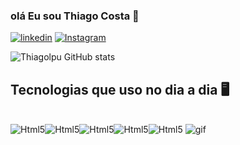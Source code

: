 
### olá Eu sou Thiago Costa 👋


[![linkedin](https://img.shields.io/badge/LinkedIn-0077B5?style=for-the-badge&logo=linkedin&logoColor=white)](https://www.linkedin.com/in/thiago-costa-9480b0263/)
[![Instagram](https://img.shields.io/badge/Instagram-E4405F?style=for-the-badge&logo=instagram&logoColor=white)](https://www.instagram.com/th_costatech/)

![Thiagolpu GitHub stats](https://github-readme-stats.vercel.app/api?username=Thiagolpu&show_icons=true&theme=dracula)


## Tecnologias que uso no dia a dia 🖥️
<div style="display: inline_blocks"><br/>
    <img aling="center" alt="Html5" src="https://img.shields.io/badge/HTML5-E34F26?style=for-the-badge&logo=html5&logoColor=white"><img aling="center" alt="Html5" src="https://img.shields.io/badge/CSS3-1572B6?style=for-the-badge&logo=css3&logoColor=white"><img aling="center" alt="Html5" src="https://img.shields.io/badge/JavaScript-F7DF1E?style=for-the-badge&logo=javascript&logoColor=black"><img aling="center" alt="Html5" src="https://img.shields.io/badge/React-20232A?style=for-the-badge&logo=react&logoColor=61DAFB"><img aling="center" alt="Html5" src="https://img.shields.io/badge/Bootstrap-563D7C?style=for-the-badge&logo=bootstrap&logoColor=white">
<img align="rigth" alt="gif" src="https://user-images.githubusercontent.com/74038190/212898774-0a96dc1d-c908-4ce8-9dd7-a71aab6e1c2b.gif">
</div>

